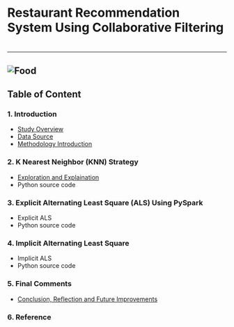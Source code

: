 # Restaurant Recommendation System Using Collaborative Filtering<h1>
------------------------------
![Food](https://github.com/zhanren/Food-app/blob/master/Restaurant%20recommandation/food.jpg)
------------------------------
## Table of Content

### 1. Introduction

  * [Study Overview](Overview.md)
  * [Data Source](DataSource.md)
  * [Methodology Introduction]()
     
### 2. K Nearest Neighbor (KNN) Strategy
  
  * [Exploration and Explaination](https://github.com/zhanren/Data-Science-Practice/blob/master/Restaurant%20recommandation/KNN%20model.ipynb)
  * Python source code

### 3. Explicit Alternating Least Square (ALS) Using PySpark

  * Explicit ALS
  * Python source code

### 4. Implicit Alternating Least Square
  * Implicit ALS
  * Python source code

### 5. Final Comments
  * [Conclusion, Reflection and Future Improvements](Conclusion.md)
  
### 6. Reference
